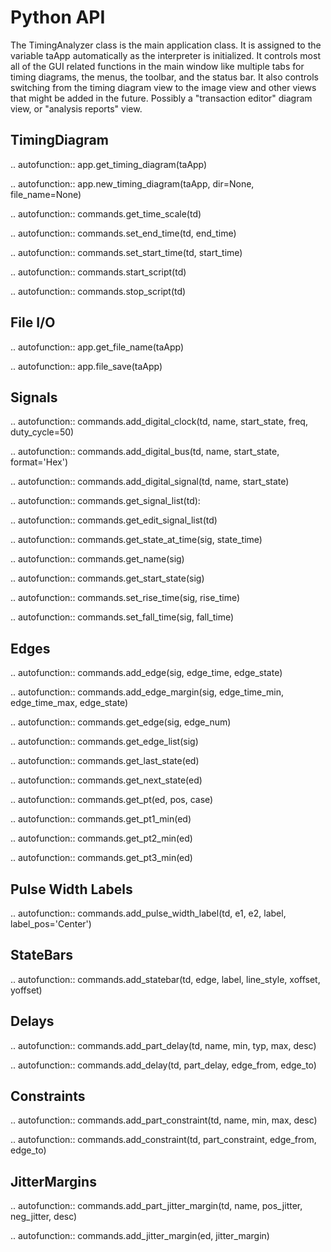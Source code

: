 Python API 
=============


The TimingAnalyzer class is the main application class. 
It is assigned to the variable taApp automatically as the interpreter is initialized.
It controls most all of the GUI related functions in the main window like multiple tabs for 
timing diagrams, the menus, the toolbar, and the status bar.  It also controls 
switching from the timing diagram view to the image view and other views 
that might be added in the future. Possibly a "transaction editor" diagram view, 
or "analysis reports" view.  


TimingDiagram
------------------

.. autofunction:: app.get_timing_diagram(taApp)

.. autofunction:: app.new_timing_diagram(taApp, dir=None, file_name=None)

.. autofunction:: commands.get_time_scale(td)

.. autofunction:: commands.set_end_time(td, end_time)

.. autofunction:: commands.set_start_time(td, start_time)

.. autofunction:: commands.start_script(td)

.. autofunction:: commands.stop_script(td)


File I/O
----------------

.. autofunction:: app.get_file_name(taApp)

.. autofunction:: app.file_save(taApp)


Signals 
---------------

.. autofunction:: commands.add_digital_clock(td, name, start_state, freq, duty_cycle=50)

.. autofunction:: commands.add_digital_bus(td, name, start_state, format='Hex')

.. autofunction:: commands.add_digital_signal(td, name, start_state)

.. autofunction:: commands.get_signal_list(td):

.. autofunction:: commands.get_edit_signal_list(td)

.. autofunction:: commands.get_state_at_time(sig, state_time)

.. autofunction:: commands.get_name(sig)

.. autofunction:: commands.get_start_state(sig)

.. autofunction:: commands.set_rise_time(sig, rise_time)

.. autofunction:: commands.set_fall_time(sig, fall_time)


Edges
---------

.. autofunction:: commands.add_edge(sig, edge_time, edge_state)

.. autofunction:: commands.add_edge_margin(sig, edge_time_min, edge_time_max, edge_state)

.. autofunction:: commands.get_edge(sig, edge_num)

.. autofunction:: commands.get_edge_list(sig)

.. autofunction:: commands.get_last_state(ed)

.. autofunction:: commands.get_next_state(ed)

.. autofunction:: commands.get_pt(ed, pos, case)

.. autofunction:: commands.get_pt1_min(ed)

.. autofunction:: commands.get_pt2_min(ed)

.. autofunction:: commands.get_pt3_min(ed)


Pulse Width Labels
--------------------------

.. autofunction:: commands.add_pulse_width_label(td, e1, e2, label, label_pos='Center')


StateBars
--------------

.. autofunction:: commands.add_statebar(td, edge, label, line_style, xoffset, yoffset)


Delays 
-----------

.. autofunction:: commands.add_part_delay(td, name, min, typ, max, desc)

.. autofunction:: commands.add_delay(td, part_delay, edge_from, edge_to)


Constraints
-------------------

.. autofunction:: commands.add_part_constraint(td, name, min, max, desc) 

.. autofunction:: commands.add_constraint(td, part_constraint, edge_from, edge_to)


JitterMargins
---------------------

.. autofunction:: commands.add_part_jitter_margin(td, name, pos_jitter, neg_jitter, desc)

.. autofunction:: commands.add_jitter_margin(ed, jitter_margin)




